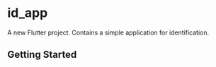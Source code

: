 # id_app

A new Flutter project.
Contains a simple application for identification.

## Getting Started

